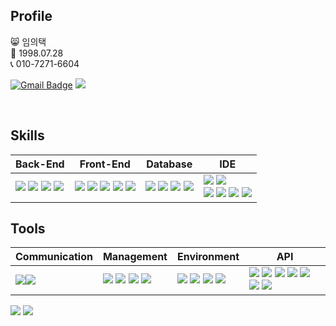 


## Profile
😸 임의택 <br>
👶 1998.07.28 <br>
📞 010-7271-6604 <br>

[![Gmail Badge](https://img.shields.io/badge/Gmail-d14836?style=flat-square&logo=Gmail&logoColor=white&link=mailto:dlstk3031@gmail.com)](mailto:dlstk3031@gmail.com) <span><a href="https://www.notion.so/9caa400b267f42a2b6faf4e0a94a12b2"><img src="https://img.shields.io/badge/Notion-00000?style=round-square&logo=Notion&logoColor=black"/></span></a>



<br>

## Skills

| Back-End | Front-End | Database | IDE |
| --- | --- | --- | --- |
| <span><img src="https://img.shields.io/badge/-JAVA-blueviolet"/></span> <span><img src="https://img.shields.io/badge/-JSP-red"/></span> <span><img src="https://img.shields.io/badge/-JPA-yellowgreen"/></span> <span><img src="https://img.shields.io/badge/JSON-00000?style=round-square&logo=JSON&logoColor=black"/></span> | <span><img src="https://img.shields.io/badge/JavaScript-F7DF1E?style=round-square&logo=JavaScript&logoColor=black"/></span> <span><img src="https://img.shields.io/badge/jQuery-0769AD?style=round-square&logo=jQuery&logoColor=black"/></span> <span><img src="https://img.shields.io/badge/HTML-E34F26?style=round-square&logo=HTML&logoColor=black"/></span> <span><img src="https://img.shields.io/badge/CSS-1572B6?style=round-square&logo=CSS&logoColor=black"/></span> <span><img src="https://img.shields.io/badge/ThymeLeaf-005F0F?style=round-square&logo=ThymeLeaf&logoColor=black"/></span> | <span><img src="https://img.shields.io/badge/MariaDB-003545?style=round-square&logo=mariadb&logoColor=white"/></span> <span><img src="https://img.shields.io/badge/MySQL-%2300f.svg?style=round-square&logo=mysql&logoColor=white"/></span> <span><img src="https://img.shields.io/badge/Oracle-F80000.svg?style=round-square&logo=mysql&logoColor=white"/></span> <span><img src="https://img.shields.io/badge/-MyBatis-orange"/></span> | <span><img src="https://img.shields.io/badge/Eclipse-2C2255.svg?style=round-square&logo=Eclipse&logoColor=white"/></span> <span><img src="https://img.shields.io/badge/Visual Studio Code-007ACC.svg?style=round-square&logo=Visual Studio Code&logoColor=white"/></span> <br> <span><img src="https://img.shields.io/badge/IntelliJ-000000.svg?style=round-square&logo=IntelliJ IDEA&logoColor=white"/></span> <span><img src="https://img.shields.io/badge/-DBeaver-brightgreen"/></span> <span><img src="https://img.shields.io/badge/Sourcetree-0052CC.svg?style=round-square&logo=Sourcetree&logoColor=white"/></span> <span><img src="https://img.shields.io/badge/Postman-FF6C37.svg?style=round-square&logo=Postman&logoColor=white"/></span> |


## Tools

| Communication | Management | Environment | API |
| --- | --- | --- | --- |
| <span><img src="https://img.shields.io/badge/Slack-4A154B.svg?style=round-square&logo=Slack&logoColor=white"/></span><span><img src="https://img.shields.io/badge/Discord-5865F2?style=round-square&logo=Discord&logoColor=black"/></span> | <span><img src="https://img.shields.io/badge/Git-F05032?style=round-square&logo=Git&logoColor=black"/></span> <span><img src="https://img.shields.io/badge/GitHub-181717?style=round-square&logo=GitHub&logoColor=black"/></span> <span><img src="https://img.shields.io/badge/Gradle-02303A?style=round-square&logo=Gradle&logoColor=black"/></span> <span><img src="https://img.shields.io/badge/-yml-brightgreen"/></span> | <span><img src="https://img.shields.io/badge/SpringBoot-6DB33F?style=round-square&logo=Spring&logoColor=black"/></span> <span><img src="https://img.shields.io/badge/-QueryDSL-critical"/></span> <span><img src="https://img.shields.io/badge/-Quartz-ff69b4"/></span> <span><img src="https://img.shields.io/badge/JUnit-25A162?style=round-square&logo=JUnit&logoColor=white"/></span> | <span><img src="https://img.shields.io/badge/-JDBC-blue"/> <span><img src="https://img.shields.io/badge/-WebSocket-orange"/> <span><img src="https://img.shields.io/badge/-REST-green"/> <span><img src="https://img.shields.io/badge/-Kakao%20Map-yellow"/></span> <span><img src="https://img.shields.io/badge/-SMTP GAMIL-red"/></span> <span><img src="https://img.shields.io/badge/-KAKAO login-yellow"/></span> <span><img src="https://img.shields.io/badge/-naver login-brightgreen"/></span> | |





<div align=left>
<img src="https://github-readme-stats.vercel.app/api/top-langs/?username=dev-typelym&layout=compact">
<img src="https://github-readme-stats.vercel.app/api?username=dev-typelym&show_icons=true">
</div>
<br>
